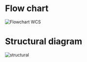 # Flow chart

![Flowchart WCS](https://user-images.githubusercontent.com/102732132/167931930-17a8da68-712a-4c2b-96f6-de2672155fa3.png)

# Structural diagram

![structural](https://user-images.githubusercontent.com/101174057/167923856-3066018e-aab3-4bb1-ab80-f976023ccdec.png)
